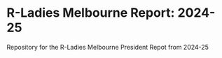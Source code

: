 # R-Ladies Melbourne Report: 2024-25
Repository for the R-Ladies Melbourne President Repot from 2024-25
